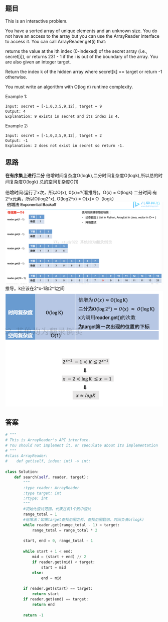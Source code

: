 ## 题目
This is an interactive problem.

You have a sorted array of unique elements and an unknown size. You do not have an access to the array but you can use the ArrayReader interface to access it. You can call ArrayReader.get(i) that:

returns the value at the ith index (0-indexed) of the secret array (i.e., secret[i]), or
returns 231 - 1 if the i is out of the boundary of the array.
You are also given an integer target.

Return the index k of the hidden array where secret[k] == target or return -1 otherwise.

You must write an algorithm with O(log n) runtime complexity.

 

Example 1:
```
Input: secret = [-1,0,3,5,9,12], target = 9
Output: 4
Explanation: 9 exists in secret and its index is 4.
```
Example 2:
```
Input: secret = [-1,0,3,5,9,12], target = 2
Output: -1
Explanation: 2 does not exist in secret so return -1.
```

## 思路
**在有序集上进行二分**
倍增时间复杂度O(logk),二分时间复杂度O(logk),所以总的时间复杂度O(logk)
总的空间复杂度O(1)

倍增时间:运行了x次，所以O(x), 0(x)=?(看推导)。O(x) = O(logk)
二分时间:有2^x元素，所以O(log2^x), O(log2^x) = O(x)= O（logk）
![p](https://github.com/SSRRBB/Leetcode/blob/main/Images/48.png)
推导。k应该在2^x-1和2^1之间
![p](https://github.com/SSRRBB/Leetcode/blob/main/Images/49.png)

## 答案
```python
# """
# This is ArrayReader's API interface.
# You should not implement it, or speculate about its implementation
# """
#class ArrayReader:
#    def get(self, index: int) -> int:

class Solution:
    def search(self, reader, target):
        """
        :type reader: ArrayReader
        :type target: int
        :rtype: int
        """
        #初始化查找范围，代表在前1个数中查找
        range_total = 1
        #倍增法：如果target查找范围之外，查找范围翻倍，时间负责o(logk)
        while reader.get(range_total - 1) < target:
            range_total = range_total * 2
        
        start, end = 0, range_total - 1
        
        while start + 1 < end:
            mid = (start + end) // 2
            if reader.get(mid) < target:
                start = mid
            else: 
                end = mid
                
        if reader.get(start) == target:
            return start
        if reader.get(end) == target:
            return end
        
        return -1
        
        


```
